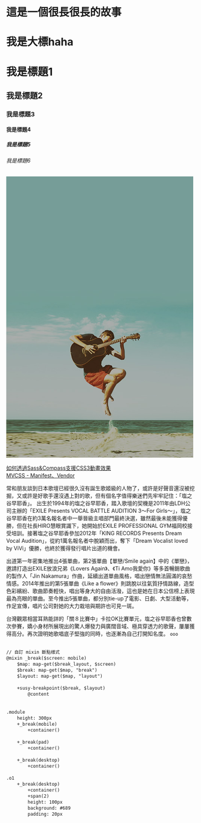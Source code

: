 這是一個很長很長的故事
===============




我是大標haha
===============

# 我是標題1

## 我是標題2

### 我是標題3

#### 我是標題4

##### 我是標題5

###### 我是標題6


<a href="http://event.kkbox.com/user/stories/168216244" target="_blank">![](https://github.com/KKBOX-design-sharing/intro/blob/master/emotion_4.jpg)</a> 


<a href="http://ithelp.ithome.com.tw/question/10131473" target="_blank">如何透過Sass&amp;Compass支援CSS3動畫效果</a>   
[MVCSS - Manifest、Vendor](http://www.kkbox.com/tw/tc/column/reviews-46-2078-1.html)

常和朋友談到日本歌壇已經很久沒有誕生歌姬級的人物了，或許是好聲音還沒被挖掘，又或許是好歌手還沒遇上對的歌，但有個名字值得樂迷們先牢牢記住：「塩之谷早耶香」。
出生於1994年的塩之谷早耶香，踏入歌壇的契機是2011年由LDH公司主辦的「EXILE Presents VOCAL BATTLE AUDITION 3～For Girls～」，塩之谷早耶香在約3萬名報名者中一舉晉級主唱部門最終決選，雖然最後未能獲得優勝，但在社長HIRO慧眼賞識下，她開始於EXILE PROFESSIONAL GYM福岡校接受培訓。接著塩之谷早耶香參加2012年「KING RECORDS Presents Dream Vocal Audition」，從約1萬名報名者中脫穎而出，奪下「Dream Vocalist loved by ViVi」優勝，也終於獲得發行唱片出道的機會。

出道第一年密集地推出4張單曲，第2張單曲【單戀/Smile again】中的《單戀》，邀請打造出EXILE放浪兄弟《Lovers Again》、《Ti Amo我愛你》等多首暢銷歌曲的製作人「Jin Nakamura」作曲，延續出道單曲風格，唱出戀情無法圓滿的哀愁情感。2014年推出的第5張單曲《Like a flower》則跳脫以往氣質抒情路線，造型色彩繽紛、歌曲節奏輕快，唱出等身大的自由活潑，這也是她在日本公信榜上表現最為亮眼的單曲。至今推出5張單曲，都分別tie-up了電影、日劇、大型活動等，作足宣傳，唱片公司對她的大力栽培與期許也可見一斑。


台灣觀眾相當耳熟能詳的「關８比賽中」卡拉OK比賽單元，塩之谷早耶香也曾數次參賽，嬌小身材所展現出的驚人爆發力與廣闊音域、極具穿透力的歌聲，屢屢獲得高分。再次證明她歌唱底子堅強的同時，也逐漸為自己打開知名度。
```ooo```

```

// 自訂 mixin 斷點樣式
@mixin _break($screen: mobile)
	$map: map-get($break_layout, $screen)
	$break: map-get($map, "break")
	$layout: map-get($map, "layout")

	+susy-breakpoint($break, $layout)
		@content


.module
	height: 300px
	+_break(mobile)
		+container()
	
	+_break(pad)
		+container()
	
	+_break(desktop)
		+container()

.o1
	+_break(desktop)
		+container()
		+span(2)
		height: 100px
		background: #689
		padding: 20px

```
